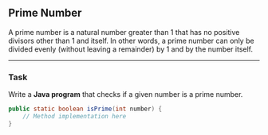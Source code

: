 ## Prime Number

A prime number is a natural number greater than 1 that has no positive divisors other than 1 and itself. In other words, a prime number can only be divided evenly (without leaving a remainder) by 1 and by the number itself.

---

### Task

Write a **Java program** that checks if a given number is a prime number.

```java
public static boolean isPrime(int number) {
    // Method implementation here
}
